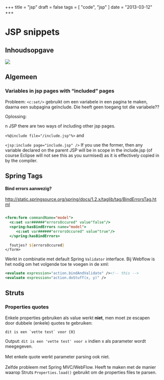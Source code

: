 +++
title = "jsp"
draft = false
tags = [
    "code",
    "jsp"
]
date = "2013-03-12"
+++
# JSP snippets 

## Inhoudsopgave 

<img style='' src='/img/indexmenu>code/jsp|js context navbar nocookie'>

## Algemeen 

### Variables in jsp pages with “included” pages 

Probleem: `<c:set/>` gebruikt om een variabele in een pagina te maken, daarna een subpagina geïnclude. Die heeft geen toegang tot die variabele??

Oplossing: 

n JSP there are two ways of including other jsp pages.

`<%@include file="/include.jsp"%>`
and

`<jsp:include page="include.jsp" />`
If you use the former, then any variable declared on the parent JSP will be in scope in the include.jsp (of course Eclipse will not see this as you surmised) as it is effectively copied in by the compiler.

## Spring Tags 

#### Bind errors aanwezig? 

http://static.springsource.org/spring/docs/1.2.x/taglib/tag/BindErrorsTag.html

```jsp

<form:form commandName="model">
  <c:set var######"errorsOccured" value"false"/>
  <spring:hasBindErrors name="model">
     <c:set var######"errorsOccured" value"true"/>
  </spring:hasBindErrors>
  
  foutjes? ${errorsOccured}
</form>
```

Werkt in combinatie met default Spring `Validator` interface. Bij Webflow is het nodig om het volgende toe te voegen in de xml:

```xml
<evaluate expression="action.bindAndValidate" /><!-- this -->
<evaluate expression="action.doStuff(x, y)" />
```

## Struts 

### Properties quotes 

Enkele properties gebruiken als value werkt **niet**, men moet ze escapen door dubbele (enkele) quotes te gebruiken:

```
dit is een `vette test` voor {0}
```

Output: `dit is een 'vette test' voor x` indien x als parameter wordt meegegeven. <br/><br/>
Met enkele quote werkt parameter parsing ook niet.<br/><br/>
Zelfde probleem met Spring MVC/WebFlow. Heeft te maken met de manier waarop Struts `Properties.load()` gebruikt om de properties files te parsen.
